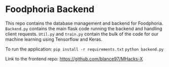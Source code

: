 # Foodphoria Backend
This repo contains the database management and backend for Foodphoria. `Backend.py` contains the main flask code running the backend and handling client requests. `Util.py` and `train.py` contain the bulk of the code for our machine learning using Tensorflow and Keras.

To run the application:
`pip install -r requirements.txt`
`python backend.py`

Link to the frontend repo: https://github.com/blance97/MHacks-X
